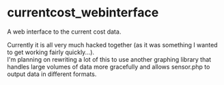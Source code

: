 currentcost_webinterface
========================

A web interface to the current cost data.

Currently it is all very much hacked together (as it was something I wanted to get working fairly quickly...).  
I'm planning on rewriting a lot of this to use another graphing library that handles large volumes of data 
more gracefully and allows sensor.php to output data in different formats.

